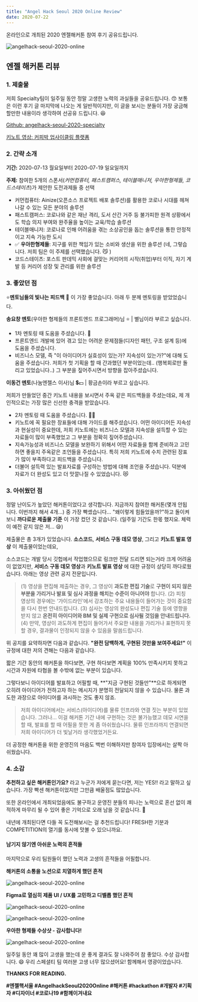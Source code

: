 ```yaml
---
title: "Angel Hack Seoul 2020 Online Review"
date: 2020-07-22
---
```


온라인으로 개최된 2020 엔젤해커톤 참여 후기 공유드립니다.

![angelhack-seoul-2020-online](/images/2020-07-22-angelhack-seoul-2020/0.png)

## 엔젤 해커톤 리뷰

### 1. 제출물

저희 Specialty팀이 일주일 동안 정말 고생한 노력의 과실들을 공유드립니다. :kissing_smiling_eyes: 보통은 이런 후기 글 마지막에 나오는 게 일반적이지만, 이 글을 보시는 분들이 가장 궁금해 할만한 내용이라 생각하여 선공유 드립니다. :laughing:

[Github: angelhack-seoul-2020-specialty](https://github.com/orgs/angelhack-seoul-2020-specialty/dashboard)

[키노트 영상: 커피박 업사이클링 플랫폼 ](https://vimeo.com/439739672)

### 2. 간략 소개

**기간:** 2020-07-13 월요일부터 2020-07-19 일요일까지

**주제:** 참여한 5개의 스폰서(*커먼컴퓨터, 패스트캠퍼스, 테이블매니저, 우아한형제들, 코드스테이츠*)가 제안한 도전과제들 중 선택

* 커먼컴퓨터: Ainize(오픈소스 프로젝트 배포 솔루션)를 활용한 코로나 시대를 헤쳐나갈 수 있는 모든 분야의 솔루션
* 패스트캠퍼스: 코로나와 같은 재난 격리, 도서 산간 거주 등 불가피한 원격 상황에서도 학습 의지 부여와 완주율을 높이는 교육/학습 솔루션
* 테이블매니저: 코로나로 인해 어려움을 겪는 소상공인을 돕는 솔루션을 통한 안정적이고 지속 가능한 도시
* :white_check_mark: **우아한형제들**: 지구를 위한 책임가 있는 소비와 생산을 위한 솔루션 (네, 그렇습니다. 저희 팀은 이 주제를 선택했습니다. :smirk_cat: )
* 코드스테이츠: 포스트 판데믹 사회에 걸맞는 커리어의 시작(취업)부터 이직, 자기 계발 등 커리어 성장 및 관리를 위한 솔루션

### 3. 좋았던 점

:star:**멘토님들의 빛나는 피드백** :star2: 이 가장 좋았습니다. 아래 두 분께 멘토링을 받았었습니다.

**송요창 멘토**(우아한 형제들의 프론트엔드 프로그래머)님 :star: | 별님이라 부르고 싶습니다.

* 1차 멘토링 때 도움을 주셨습니다. :clap:
* 프론트엔드 개발에 있어 겪고 있는 어려운 문제점들(디자인 패턴, 구조 설계 등)에 도움을 주셨습니다. 
* 비즈니스 모델, 즉 "이 아이디어가 실효성이 있는가? 지속성이 있는가?"에 대해 도움을 주셨습니다. 저희가 첫 기획을 할 때 간과했던 부분이었는데.. (행복회로만 돌리고 있었습니다..) 그 부분을 짚어주시면서 방향을 잡아주셨습니다.

**이동건 멘토**(나눔엔젤스 이사)님 💲💵 | 황금손이라 부르고 싶습니다.

저희가 만들었던 중간 키노트 내용을 보시면서 주옥 같은 피드백들을 주셨는데요, 제 개인적으로는 가장 많은 신선한 충격을 받았습니다.

* 2차 멘토링 때 도움을 주셨습니다. :clap::clap:
* 키노트에 꼭 필요한 장표들에 대해 가이드를 해주셨습니다. 어떤 아이디어든 지속성과 현실성이 중요한데, 저희 키노트에는 비즈니스 모델과 지속성을 설득할 수 있는 자료들이 많이 부족했었고 그 부분을 정확히 짚어주셨습니다.
* 지속가능성과 비즈니스 모델을 보완하기 위해서 어떤 자료들을 함께 준비하고 고민하면 좋을지 주옥같은 조언들을 주셨습니다. 특히 저희 키노트에 수치 관련된 장표가 많이 부족하다고 피드백을 주셨습니다.
* 더불어 설득력 있는 발표자료를 구성하는 방법에 대해 조언을 주셨습니다. 덕분에 자료가 더 완성도 있고 더 맛깔나질 수 있었습니다. :heart_eyes_cat:

### 3. 아쉬웠던 점

정말 난이도가 높았던 해커톤이었다고 생각합니다. 지금까지 참여한 해커톤(몇개 안됩니다. 이번까지 해서 4개...) 중 가장 빡셌습니다... "왜이렇게 힘들었을까?"하고 돌이켜보니 **까다로운 제출물 기준** 이 가장 컸던 것 같습니다. (일주일 기간도 한몫 했지요. 체력이 예전 같지 않은 저... :sleepy:)

제출물은 총 3개가 있었습니다. **소스코드**, **서비스 구동 데모 영상**, 그리고 **키노트 발표 영상** 이 제출물이었는데요,

소스코드는 개발 당시 깃헙에서 작업했으므로 링크만 전달 드리면 되는거라 크게 어려움이 없었지만, **서비스 구동 데모 영상**과 **키노트 발표 영상** 에 대한 규정이 상당히 까다로웠습니다. 아래는 영상 관련 공지 전문입니다.

> (1) 영상을 편집해 제출하는 경우, 그 영상이 **과도한 편집 기술**로 **구현이 되지 않은 부분을 가리거나 발표 및 심사 과정을 해치는 수준이 아니어야** 합니다.
> (2) 피칭 영상의 경우에는 ‘가이드라인’에서 강조하는 주요 내용들이 들어가는 것이 중요함을 다시 한번 안내드립니다.
> (3) 심사는 영상의 완성도나 편집 기술 등에 영향을 받지 않고 **온전히 아이디어와 BM 및 실제 구현으로 심사될 것임을 안내드립니다.**
> (4) 만약, 영상이 과도하게 편집이 들어가서 주요한 내용을 가리거나 표현하지 못할 경우, 결과물이 인정되지 않을 수 있음을 말씀드립니다.

위 공지를 요약하자면 다음과 같습니다. **"완전 담백하게, 구현된 것만을 보여주세요!"** 이 규정에 대한 저의 견해는 다음과 같습니다.

짧은 기간 동안의 해커톤을 하다보면, 구현 하다보면 계획을 100% 만족시키지 못하고 시간과 자원에 타협을 볼 수밖에 없는 부분이 있습니다. 

그렇다보니 아이디어를 발표하고 어필할 때, **"지금 구현된 것들만"**으로 하게되면 오히려 아이디어가 전하고자 하는 메시지가 분명히 전달되지 않을 수 있습니다. 물론 과도한 과장으로 아이디어를 과시하는 것도 좋지 않죠.

> 저희 아이디어에서는 서비스(아이디어)를 물류 인프라와 연결 짓는 부분이 있었습니다. 그러나… 이걸 해커톤 기간 내에 구현하는 것은 불가능했고 데모 시연을 할 때, 발표를 할 때 어필을 못한 게 좀 아쉬웠습니다. 물류 인프라까지 연결되면 저희 아이디어가 더 빛날거라 생각했었거든요.

더 공정한 해커톤을 위한 운영진의 마음도 백번 이해하지만 참여자 입장에서는 살짝 아쉬웠습니다.

### 4. 소감

**추천하고 싶은 해커톤인가요?** 라고 누군가 저에게 묻는다면, 저는 YES!! 라고 말하고 싶습니다. 가장 빡센 해커톤이었지만 그만큼 배울점도 많았습니다. 

또한 온라인에서 개최되었음에도 불구하고 운영진 분들의 피나는 노력으로 혼선 없이 쾌적하게 마무리 될 수 있어 좋은 기억으로 오래 남을 것 같습니다. :slightly_smiling_face:

내년에 개최된다면 다들 꼭 도전해보시는 걸 추천드립니다! FRESH한 기분과 COMPETITION의 열기를 동시에 맛볼 수 있으니까요. 

#### 남기지 않기엔 아쉬운 노력의 흔적들

마지막으로 우리 팀원들이 했던 노력과 고생의 흔적들을 어필합니다.

**해커톤의 소통을 노션으로 치열하게 했던 흔적**

![angelhack-seoul-2020-online](/images/2020-07-22-angelhack-seoul-2020/1.png)

**Figma로 열심히 제품 UI / UX를 고민하고 디벨롭 했던 흔적**

![angelhack-seoul-2020-online](/images/2020-07-22-angelhack-seoul-2020/2.png)

![angelhack-seoul-2020-online](/images/2020-07-22-angelhack-seoul-2020/3.png)

**우아한 형제들 수상샷 - 감사합니다!**

![angelhack-seoul-2020-online](/images/2020-07-22-angelhack-seoul-2020/4.png)

일주일 동안 꽤 많이 고생을 했는데 운 좋게 결과도 잘 나와주어 참 좋았다. 수상 감사합니다. :smile: 우리 스페셜티 팀 여러분 고생 너무 많으셨어요! 함께해서 영광이었습니다.

**THANKS FOR READING.**

**#엔젤핵서울 #AngelhackSeoul2020Online #해커톤 #hackathon #개발자 #기획자 #디자이너 #코로나19 #함께이겨내요**


